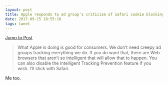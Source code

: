 ```yaml
---
layout: post
title: Apple responds to ad group’s criticism of Safari cookie blocking
date: 2017-09-15 18:55:18
tags: tweet
---
```

[Jump to Post](http://www.loopinsight.com/2017/09/15/apple-responds-to-ad-groups-criticism-of-safari-cookie-blocking/?utm_source=loopinsight.com/twitter&utm_campaign=twitter&utm_medium=referral)

>What Apple is doing is good for consumers. We don’t need creepy ad groups tracking everything we do. If you do want that, there are Web browsers that aren’t so intelligent that will allow that to happen. You can also disable the Intelligent Tracking Prevention feature if you wish. I’ll stick with Safari.

Me too.